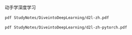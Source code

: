动手学深度学习

​```pdf
StudyNotes/DiveintoDeepLearning/d2l-zh.pdf
​```

​```pdf
StudyNotes/DiveintoDeepLearning/d2l-zh-pytorch.pdf
​```